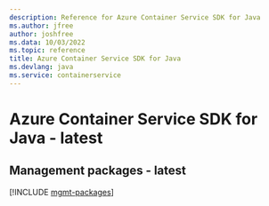 ```yaml
---
description: Reference for Azure Container Service SDK for Java
ms.author: jfree
author: joshfree
ms.data: 10/03/2022
ms.topic: reference
title: Azure Container Service SDK for Java
ms.devlang: java
ms.service: containerservice
---
```

# Azure Container Service SDK for Java - latest

## Management packages - latest
[!INCLUDE [mgmt-packages](container-service-mgmt-index.md)]